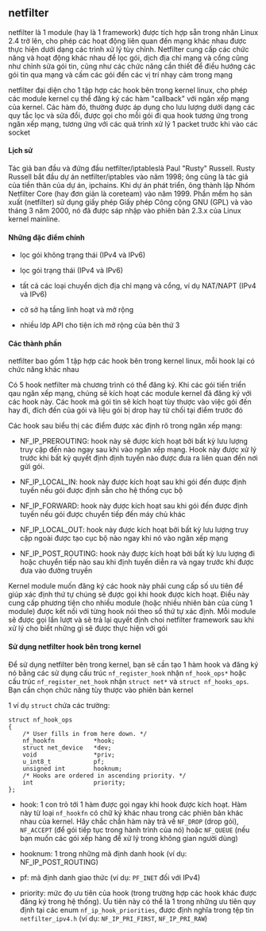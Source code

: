 ## netfilter

netfilter là 1 module (hay là 1 framework) được tích hợp sẵn trong nhân Linux 2.4 trở lên, cho phép các hoạt động liên quan đến mạng khác nhau được thực hiện dưới dạng các trình xử lý tùy chỉnh. Netfilter cung cấp các chức năng và hoạt động khác nhau để lọc gói, dịch địa chỉ mạng và cổng cũng như chỉnh sửa gói tin, cũng như các chức năng cần thiết để điều hướng các gói tin qua mạng và cấm các gói đến các vị trí nhạy cảm trong mạng

netfilter đại diện cho 1 tập hợp các hook bên trong kernel linux, cho phép các module kernel cụ thể đăng ký các hàm "callback" với ngăn xếp mạng của kernel. Các hàm đó, thường được áp dụng cho lưu lượng dưới dạng các quy tắc lọc và sửa đổi, được gọi cho mỗi gói đi qua hook tương ứng trong ngăn xếp mạng, tương ứng với các quá trình xử lý 1 packet trước khi vào các socket

#### Lịch sử

Tác giả ban đầu và đứng đầu netfilter/iptableslà Paul "Rusty" Russell. Rusty Russell bắt đầu dự án netfilter/iptables vào năm 1998; ông cũng là tác giả của tiền thân của dự án, ipchains. Khi dự án phát triển, ông thành lập Nhóm Netfilter Core (hay đơn giản là coreteam) vào năm 1999. Phần mềm họ sản xuất (netfilter) sử dụng giấy phép Giấy phép Công cộng GNU (GPL) và vào tháng 3 năm 2000, nó đã được sáp nhập vào phiên bản 2.3.x của Linux kernel mainline.

#### Những đặc điểm chính

- lọc gói không trạng thái (IPv4 và IPv6)

- lọc gói trạng thái (IPv4 và IPv6)

- tất cả các loại chuyển dịch địa chỉ mạng và cổng, ví dụ NAT/NAPT (IPv4 và IPv6)

- cở sở hạ tầng linh hoạt và mở rộng

- nhiều lớp API cho tiện ích mở rộng của bên thứ 3

#### Các thành phần

netfilter bao gồm 1 tập hợp các hook bên trong kernel linux, mỗi hook  lại có chức năng khác nhau

Có 5 hook netfilter mà chương trình có thể đăng ký. Khi các gói tiến triển qau ngăn xếp mạng, chúng sẽ kích hoạt các module kernel đã đăng ký với các hook này. Các hook mà gói tin sẽ kích hoạt tùy thược vào việc gói đến hay đi, đích đến của gói và liệu gói bị drop hay từ chối tại điểm trước đó

Các hook sau biểu thị các điểm được xác định rõ trong ngăn xếp mạng:

- NF_IP_PREROUTING: hook này sẽ được kích hoạt bởi bất kỳ lưu lượng truy cập đến nào ngay sau khi vào ngăn xếp mạng. Hook này được xử lý trước khi bất kỳ quyết định định tuyến nào được đưa ra liên quan đến nơi gửi gói.

- NF_IP_LOCAL_IN: hook này được kích hoạt sau khi gói đến được định tuyến nếu gói được định sẵn cho hệ thống cục bộ

- NF_IP_FORWARD: hook này được kích hoạt sau khi gói đến được định tuyến nếu gói được chuyển tiếp đến máy chủ khác

- NF_IP_LOCAL_OUT: hook này được kích hoạt bởi bất kỳ lưu lượng truy cập ngoài được tạo cục bộ nào ngay khi nó vào ngăn xếp mạng

- NF_IP_POST_ROUTING: hook này được kích hoạt bởi bất kỳ lưu lượng đi hoặc chuyển tiếp nào sau khi định tuyến diễn ra và ngay trước khi được đưa vào đường truyền

Kernel module muốn đăng ký các hook này phải cung cấp số ưu tiên để giúp xác định thứ tự chúng sẽ được gọi khi hook được kích hoạt. Điều này cung cấp phương tiện cho nhiều module (hoặc nhiều nhiên bản của cùng 1 module) được kết nối với từng hook nói theo số thứ tự xác định. Mỗi module sẽ được gọi lần lượt và sẽ trả lại quyết định choi netfilter framework sau khi xử lý cho biết những gì sẽ được thực hiện với gói

#### Sử dụng netfilter hook bên trong kernel

Để sử dụng netfilter bên trong kernel, bạn sẽ cần tạo 1 hàm hook và đăng ký nó bằng các sử dụng cấu trúc `nf_register_hook` nhận `nf_hook_ops*` hoặc cấu trúc `nf_register_net_hook` nhận `struct net*` và `struct nf_hooks_ops`. Bạn cần chọn chức năng tùy thược vào phiên bản kernel

1 ví dụ `struct` chứa các trường:

```
struct nf_hook_ops
{
	/* User fills in from here down. */
	nf_hookfn			*hook;
	struct net_device	*dev;
	void				*priv;
	u_int8_t			pf;
	unsigned int		hooknum;
	/* Hooks are ordered in ascending priority. */
	int					priority;
};
```

- hook: 1 con trỏ tới 1 hàm được gọi ngay khi hook được kích hoạt. Hàm này từ loại `nf_hookfn` có chữ ký khác nhau trong các phiên bản khác nhau của kernel. Hãy chắc chắn hàm này trả về `NF_DROP` (drop gói), `NF_ACCEPT` (để gói tiếp tục trong hành trình của nó) hoặc `NF_QUEUE` (nếu bạn muốn các gói xếp hàng để xử lý trong không gian người dùng)

- hooknum: 1 trong những mã định danh hook (ví dụ: NF_IP_POST_ROUTING)

- pf: mã định danh giao thức (ví dụ: `PF_INET` đối với IPv4)

- priority: mức đọ ưu tiên của hook (trong trường hợp các hook khác được đăng ký trong hệ thống). Ưu tiên này có thể là 1 trong những ưu tiên quy định tại các enum `nf_ip_hook_priorities`, được định nghĩa trong tệp tin `netfilter_ipv4.h` (ví dụ: `NF_IP_PRI_FIRST`, `NF_IP_PRI_RAW`)

